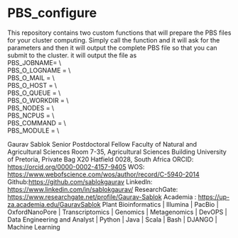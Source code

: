 # PBS_configure
This repository contains two custom functions that will prepare the PBS files for your cluster computing. Simply call the function and it will ask for the parameters and then it will output the complete PBS file so that you can submit to the cluster. it will output the file as \
PBS_JOBNAME= \                         
PBS_O_LOGNAME = \                        
PBS_O_MAIL = \                      
PBS_O_HOST = \                        
PBS_O_QUEUE = \                         
PBS_O_WORKDIR = \                        
PBS_NODES = \                          
PBS_NCPUS = \                         
PBS_COMMAND = \                         
PBS_MODULE = \

Gaurav Sablok Senior Postdoctoral Fellow Faculty of Natural and Agricultural Sciences Room 7-35, Agricultural Sciences Building University of Pretoria, Private Bag X20 Hatfield 0028, South Africa ORCID: https://orcid.org/0000-0002-4157-9405 WOS: https://www.webofscience.com/wos/author/record/C-5940-2014 Github:https://github.com/sablokgaurav Linkedln: https://www.linkedin.com/in/sablokgaurav/ ResearchGate: https://www.researchgate.net/profile/Gaurav-Sablok Academia : https://up-za.academia.edu/GauravSablok Plant Bioinformatics | Illumina | PacBio | OxfordNanoPore | Transcriptomics | Genomics | Metagenomics | DevOPS | Data Engineering and Analyst | Python | Java | Scala | Bash | DJANGO | Machine Learning
